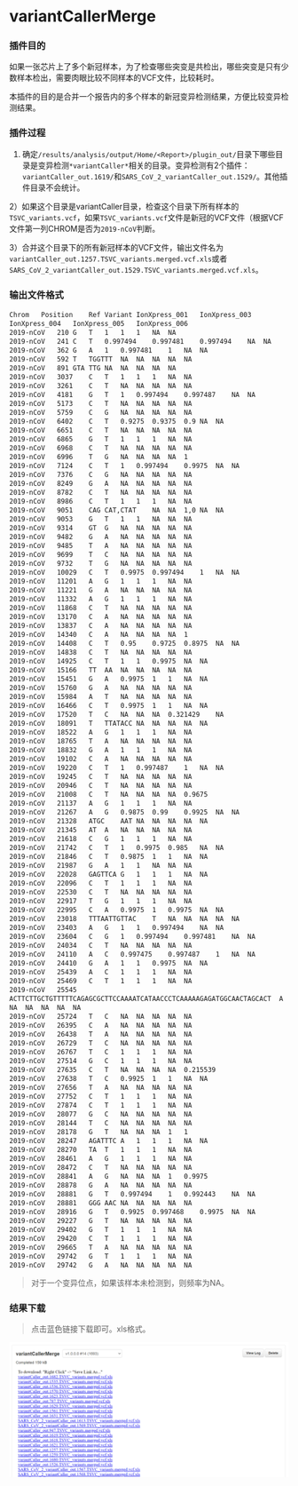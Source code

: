 # variantCallerMerge

### 插件目的
如果一张芯片上了多个新冠样本，为了检查哪些突变是共检出，哪些突变是只有少数样本检出，需要肉眼比较不同样本的VCF文件，比较耗时。

本插件的目的是合并一个报告内的多个样本的新冠变异检测结果，方便比较变异检测结果。

### 插件过程

1) 确定`/results/analysis/output/Home/<Report>/plugin_out/`目录下哪些目录是变异检测`*variantCaller*`相关的目录。变异检测有2个插件：`variantCaller_out.1619/`和`SARS_CoV_2_variantCaller_out.1529/`。其他插件目录不会统计。

2）如果这个目录是variantCaller目录，检查这个目录下所有样本的`TSVC_variants.vcf`，如果`TSVC_variants.vcf`文件是新冠的VCF文件（根据VCF文件第一列CHROM是否为`2019-nCoV`判断。

3）合并这个目录下的所有新冠样本的VCF文件，输出文件名为`variantCaller_out.1257.TSVC_variants.merged.vcf.xls`或者`SARS_CoV_2_variantCaller_out.1529.TSVC_variants.merged.vcf.xls`。

### 输出文件格式
```
Chrom	Position	Ref	Variant	IonXpress_001	IonXpress_003	IonXpress_004	IonXpress_005	IonXpress_006
2019-nCoV	210	G	T	1	1	1	NA	NA
2019-nCoV	241	C	T	0.997494	0.997481	0.997494	NA	NA
2019-nCoV	362	G	A	1	0.997481	1	NA	NA
2019-nCoV	592	T	TGGTTT	NA	NA	NA	NA	NA
2019-nCoV	891	GTA	TTG	NA	NA	NA	NA	NA
2019-nCoV	3037	C	T	1	1	1	NA	NA
2019-nCoV	3261	C	T	NA	NA	NA	NA	NA
2019-nCoV	4181	G	T	1	0.997494	0.997487	NA	NA
2019-nCoV	5173	C	T	NA	NA	NA	NA	NA
2019-nCoV	5759	C	G	NA	NA	NA	NA	NA
2019-nCoV	6402	C	T	0.9275	0.9375	0.9	NA	NA
2019-nCoV	6651	C	T	NA	NA	NA	NA	NA
2019-nCoV	6865	G	T	1	1	1	NA	NA
2019-nCoV	6968	C	T	NA	NA	NA	NA	NA
2019-nCoV	6996	T	G	NA	NA	NA	NA	1
2019-nCoV	7124	C	T	1	0.997494	0.9975	NA	NA
2019-nCoV	7376	C	G	NA	NA	NA	NA	NA
2019-nCoV	8249	G	A	NA	NA	NA	NA	NA
2019-nCoV	8782	C	T	NA	NA	NA	NA	NA
2019-nCoV	8986	C	T	1	1	1	NA	NA
2019-nCoV	9051	CAG	CAT,CTAT	NA	NA	1,0	NA	NA
2019-nCoV	9053	G	T	1	1	NA	NA	NA
2019-nCoV	9314	GT	G	NA	NA	NA	NA	NA
2019-nCoV	9482	G	A	NA	NA	NA	NA	NA
2019-nCoV	9485	T	A	NA	NA	NA	NA	NA
2019-nCoV	9699	T	C	NA	NA	NA	NA	NA
2019-nCoV	9732	T	G	NA	NA	NA	NA	NA
2019-nCoV	10029	C	T	0.9975	0.997494	1	NA	NA
2019-nCoV	11201	A	G	1	1	1	NA	NA
2019-nCoV	11221	G	A	NA	NA	NA	NA	NA
2019-nCoV	11332	A	G	1	1	1	NA	NA
2019-nCoV	11868	C	T	NA	NA	NA	NA	NA
2019-nCoV	13170	C	A	NA	NA	NA	NA	NA
2019-nCoV	13837	C	A	NA	NA	NA	NA	NA
2019-nCoV	14340	C	A	NA	NA	NA	NA	1
2019-nCoV	14408	C	T	0.95	0.9725	0.8975	NA	NA
2019-nCoV	14838	C	T	NA	NA	NA	NA	NA
2019-nCoV	14925	C	T	1	1	0.9975	NA	NA
2019-nCoV	15166	TT	AA	NA	NA	NA	NA	NA
2019-nCoV	15451	G	A	0.9975	1	1	NA	NA
2019-nCoV	15760	G	A	NA	NA	NA	NA	NA
2019-nCoV	15984	A	T	NA	NA	NA	NA	NA
2019-nCoV	16466	C	T	0.9975	1	1	NA	NA
2019-nCoV	17520	T	C	NA	NA	NA	0.321429	NA
2019-nCoV	18091	T	TTATACC	NA	NA	NA	NA	NA
2019-nCoV	18522	A	G	1	1	1	NA	NA
2019-nCoV	18765	T	A	NA	NA	NA	NA	NA
2019-nCoV	18832	G	A	1	1	1	NA	NA
2019-nCoV	19102	C	A	NA	NA	NA	NA	NA
2019-nCoV	19220	C	T	1	0.997487	1	NA	NA
2019-nCoV	19245	C	T	NA	NA	NA	NA	NA
2019-nCoV	20946	C	T	NA	NA	NA	NA	NA
2019-nCoV	21008	C	T	NA	NA	NA	NA	0.9675
2019-nCoV	21137	A	G	1	1	1	NA	NA
2019-nCoV	21267	A	G	0.9875	0.99	0.9925	NA	NA
2019-nCoV	21328	ATGC	AAT	NA	NA	NA	NA	NA
2019-nCoV	21345	AT	A	NA	NA	NA	NA	NA
2019-nCoV	21618	C	G	1	1	1	NA	NA
2019-nCoV	21742	C	T	1	0.9975	0.985	NA	NA
2019-nCoV	21846	C	T	0.9875	1	1	NA	NA
2019-nCoV	21987	G	A	1	1	NA	NA	NA
2019-nCoV	22028	GAGTTCA	G	1	1	1	NA	NA
2019-nCoV	22096	C	T	1	1	1	NA	NA
2019-nCoV	22530	C	T	NA	NA	NA	NA	NA
2019-nCoV	22917	T	G	1	1	1	NA	NA
2019-nCoV	22995	C	A	0.9975	1	0.9975	NA	NA
2019-nCoV	23018	TTTAATTGTTAC	T	NA	NA	NA	NA	NA
2019-nCoV	23403	A	G	1	1	0.997494	NA	NA
2019-nCoV	23604	C	G	1	0.997494	0.997481	NA	NA
2019-nCoV	24034	C	T	NA	NA	NA	NA	NA
2019-nCoV	24110	A	C	0.997475	0.997487	1	NA	NA
2019-nCoV	24410	G	A	1	1	0.9975	NA	NA
2019-nCoV	25439	A	C	1	1	1	NA	NA
2019-nCoV	25469	C	T	1	1	1	NA	NA
2019-nCoV	25545	ACTTCTTGCTGTTTTTCAGAGCGCTTCCAAAATCATAACCCTCAAAAAGAGATGGCAACTAGCACT	A	NA	NA	NA	NA	NA
2019-nCoV	25724	T	C	NA	NA	NA	NA	NA
2019-nCoV	26395	C	A	NA	NA	NA	NA	NA
2019-nCoV	26438	T	A	NA	NA	NA	NA	NA
2019-nCoV	26729	T	C	NA	NA	NA	NA	NA
2019-nCoV	26767	T	C	1	1	1	NA	NA
2019-nCoV	27514	G	C	1	1	1	NA	NA
2019-nCoV	27635	C	T	NA	NA	NA	NA	0.215539
2019-nCoV	27638	T	C	0.9925	1	1	NA	NA
2019-nCoV	27656	T	A	NA	NA	NA	NA	NA
2019-nCoV	27752	C	T	1	1	1	NA	NA
2019-nCoV	27874	C	T	1	1	1	NA	NA
2019-nCoV	28077	G	C	NA	NA	NA	NA	NA
2019-nCoV	28144	T	C	NA	NA	NA	NA	NA
2019-nCoV	28178	G	T	NA	NA	NA	1	1
2019-nCoV	28247	AGATTTC	A	1	1	1	NA	NA
2019-nCoV	28270	TA	T	1	1	1	NA	NA
2019-nCoV	28461	A	G	1	1	1	NA	NA
2019-nCoV	28472	C	T	NA	NA	NA	NA	NA
2019-nCoV	28841	A	G	NA	NA	NA	1	0.9975
2019-nCoV	28878	G	A	NA	NA	NA	NA	NA
2019-nCoV	28881	G	T	0.997494	1	0.992443	NA	NA
2019-nCoV	28881	GGG	AAC	NA	NA	NA	NA	NA
2019-nCoV	28916	G	T	0.9925	0.997468	0.9975	NA	NA
2019-nCoV	29227	G	T	NA	NA	NA	NA	NA
2019-nCoV	29402	G	T	1	1	1	NA	NA
2019-nCoV	29420	C	T	1	1	1	NA	NA
2019-nCoV	29665	T	A	NA	NA	NA	NA	NA
2019-nCoV	29742	G	T	1	1	1	NA	NA
2019-nCoV	29742	G	A	NA	NA	NA	NA	NA
```
> 对于一个变异位点，如果该样本未检测到，则频率为NA。



### 结果下载

> 点击蓝色链接下载即可。xls格式。

![variantCallerMerge](https://github.com/Xiaohuaniu0032/variantCallerMerge/blob/main/variantCallerMerge.png)
